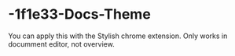 # -1f1e33-Docs-Theme
You can apply this with the Stylish chrome extension. Only works in documment editor, not overview.
